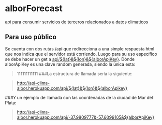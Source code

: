 # alborForecast
api para consumir servicios de terceros relacionados a datos climaticos

## Para uso público
Se cuenta con dos rutas /api que redirecciona a una simple respuesta html 
que nos indica que el servidor está corriendo. Luego para su uso específico 
se debe hacer un get a [api/${lat}&${lon}&${alborApiKey}](). Dónde alborApiKey es 
una clave random generada, siendo la única esta: 
>111111111111
###La estructura de llamada sería la siguiente:

>http://api-clima-albor.herokuapp.com/api/${lat}&${lon}&${alborApikey}

###Y un ejemplo de llamada con las coordenadas de la ciudad de Mar del Plata:

>http://api-clima-albor.herokuapp.com/api/-37.9809777&-57.6099105&${alborApiKey}
